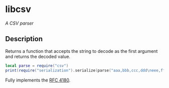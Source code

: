 # libcsv
*A CSV parser*

## Description
Returns a function that accepts the string to decode as the first argument and returns the decoded value.

```lua
local parse = require("csv")
print(require("serialization").serialize(parse("aaa,bbb,ccc,ddd\neee,fff,ggg,hhh")))
```

Fully implements the [RFC 4180](https://tools.ietf.org/html/rfc4180).
